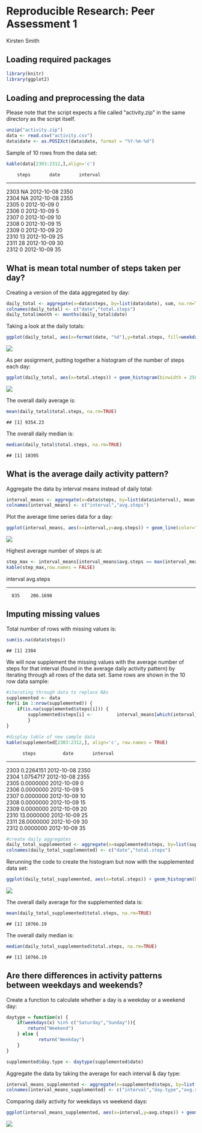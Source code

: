 # Reproducible Research: Peer Assessment 1
Kirsten Smith  


## Loading required packages

```r
library(knitr)
library(ggplot2)
```



## Loading and preprocessing the data
Please note that the script expects a file called "activity.zip" in the same directory as the script itself.

```r
unzip("activity.zip")
data <- read.csv("activity.csv")
data$date <- as.POSIXct(data$date, format = "%Y-%m-%d")
```
Sample of 10 rows from the data set:

```r
kable(data[2303:2312,],align='c')
```

        steps       date       interval 
-----  -------  ------------  ----------
2303     NA      2012-10-08      2350   
2304     NA      2012-10-08      2355   
2305      0      2012-10-09       0     
2306      0      2012-10-09       5     
2307      0      2012-10-09       10    
2308      0      2012-10-09       15    
2309      0      2012-10-09       20    
2310     13      2012-10-09       25    
2311     28      2012-10-09       30    
2312      0      2012-10-09       35    

## What is mean total number of steps taken per day?
Creating a version of the data aggregated by day:


```r
daily_total <- aggregate(x=data$steps, by=list(data$date), sum, na.rm=TRUE)
colnames(daily_total) <- c("date","total.steps")
daily_total$month <- months(daily_total$date)
```

Taking a look at the daily totals:

```r
ggplot(daily_total, aes(x=format(date, "%d"),y=total.steps, fill=weekdays(date))) + geom_bar(stat="identity") + ylab("Total Number of Steps") + xlab("Day of the Month") + ggtitle("Total Steps Taken Each Day") + facet_grid(month ~ .) + scale_fill_discrete("Day of the Week")
```

![](PA1_template_files/figure-html/dailyexplore-1.png) 

As per assignment, putting together a histogram of the number of steps each day:

```r
ggplot(daily_total, aes(x=total.steps)) + geom_histogram(binwidth = 2500, colour="black", fill="light blue") + ggtitle("Histogram of Daily Total Steps - Original Data") + ylab("Count") + xlab("Total Steps (binwidth set to 2500)") + geom_vline(aes(xintercept=mean(total.steps, na.rm=TRUE)), color="red", linetype="dashed", size=1)
```

![](PA1_template_files/figure-html/histo-1.png) 

The overall daily average is:

```r
mean(daily_total$total.steps, na.rm=TRUE)
```

```
## [1] 9354.23
```

The overall daily median is:

```r
median(daily_total$total.steps, na.rm=TRUE)
```

```
## [1] 10395
```

## What is the average daily activity pattern?
Aggregate the data by interval means instead of daily total:

```r
interval_means <- aggregate(x=data$steps, by=list(data$interval), mean, na.rm=TRUE)
colnames(interval_means) <- c("interval","avg.steps")
```

Plot the average time series data for a day:

```r
ggplot(interval_means, aes(x=interval,y=avg.steps)) + geom_line(color="dark green") + ylab("Average Number of Steps") + xlab("Intervals in Increments of 5 Minutes") + ggtitle("Daily Activity")
```

![](PA1_template_files/figure-html/unnamed-chunk-2-1.png) 

Highest average number of steps is at:

```r
step_max <- interval_means[interval_means$avg.steps == max(interval_means$avg.steps),]
kable(step_max,row.names = FALSE)
```



 interval   avg.steps
---------  ----------
      835    206.1698

## Imputing missing values
Total number of rows with missing values is:

```r
sum(is.na(data$steps))
```

```
## [1] 2304
```

We will now supplement the missing values with the average number of steps for that interval (found in the average daily activity pattern) by iterating through all rows of the data set. Same rows are shown in the 10 row data sample:

```r
#iterating through data to replace NAs
supplemented <- data
for(i in 1:nrow(supplemented)) {
    if(is.na(supplemented$steps[i])) {
        supplemented$steps[i] <-         interval_means[which(interval_means$interval==supplemented$interval[i]),]$avg.steps
        }
}

#display table of new sample data
kable(supplemented[2303:2312,], align='c', row.names = TRUE)
```

          steps          date       interval 
-----  ------------  ------------  ----------
2303    0.2264151     2012-10-08      2350   
2304    1.0754717     2012-10-08      2355   
2305    0.0000000     2012-10-09       0     
2306    0.0000000     2012-10-09       5     
2307    0.0000000     2012-10-09       10    
2308    0.0000000     2012-10-09       15    
2309    0.0000000     2012-10-09       20    
2310    13.0000000    2012-10-09       25    
2311    28.0000000    2012-10-09       30    
2312    0.0000000     2012-10-09       35    

```r
#create daily aggregates
daily_total_supplemented <- aggregate(x=supplemented$steps, by=list(supplemented$date), sum, na.rm=TRUE)
colnames(daily_total_supplemented) <- c("date","total.steps")
```

Rerunning the code to create the histogram but now with the supplemented data set:

```r
ggplot(daily_total_supplemented, aes(x=total.steps)) + geom_histogram(binwidth = 2500, colour="black", fill="light blue") + ggtitle("Histogram of Daily Total Steps - Supplemented Data") + ylab("Count") + xlab("Total Steps (binwidth set to 2500)") + geom_vline(aes(xintercept=mean(total.steps, na.rm=TRUE)), color="red", linetype="dashed", size=1)
```

![](PA1_template_files/figure-html/histo2-1.png) 

The overall daily average for the supplemented data is:

```r
mean(daily_total_supplemented$total.steps, na.rm=TRUE)
```

```
## [1] 10766.19
```

The overall daily median is:

```r
median(daily_total_supplemented$total.steps, na.rm=TRUE)
```

```
## [1] 10766.19
```

## Are there differences in activity patterns between weekdays and weekends?
Create a function to calculate whether a day is a weekday or a weekend day:

```r
daytype = function(x) {
    if(weekdays(x) %in% c("Saturday","Sunday")){
        return("Weekend")
    } else {
            return("Weekday")
    }
}

supplemented$day.type <- daytype(supplemented$date)
```

Aggregate the data by taking the average for each interval & day type:

```r
interval_means_supplemented <- aggregate(x=supplemented$steps, by=list(supplemented$interval,supplemented$day.type), mean, na.rm=TRUE)
colnames(interval_means_supplemented) <- c("interval","day.type","avg.steps")
```

Comparing daily activity for weekdays vs weekend days:

```r
ggplot(interval_means_supplemented, aes(x=interval,y=avg.steps)) + geom_line() + ylab("Average Number of Steps") + xlab("Intervals in Increments of 5 Minutes") + ggtitle("Daily Activity Weekday vs Weekend") + facet_grid(day.type ~ .)
```

![](PA1_template_files/figure-html/comparison-1.png) 
